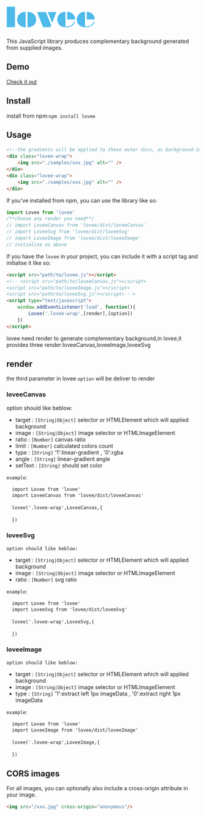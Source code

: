 # ![](/images/markdown.png)
This JavaScript library produces complementary background generated from supplied images.
## Demo

[Check it out](https://sheweichun.github.io/lovee/demo/)

## Install

install from npm:`npm install lovee`


## Usage


```html
<!--the gradients will be applied to these outer divs, as background-images-->
<div class="lovee-wrap">
    <img src="./samples/xxx.jpg" alt="" />
</div>
<div class="lovee-wrap">
    <img src="./samples/xxx.jpg" alt="" />
</div>
```
If you've installed from npm, you can use the library like so:

```javascript
import Lovee from 'lovee'
/**choose any render you need**/
// import LoveeCanvas from 'lovee/dist/loveeCanvas'
// import LoveeSvg from 'lovee/dist/loveeSvg'
// import LoveeImage from 'lovee/dist/loveeImage'
// initialise as above
```

If you have the `lovee` in your project, you can include it with a script tag and initialise it like so:

```html
<script src="path/to/lovee.js"></script>
<!-- <script src="path/to/loveeCanvas.js"></script>
<script src="path/to/loveeImage.js"></script>
<script src="path/to/loveeSvg.js"></script> -->
<script type="text/javascript">
    window.addEventListener('load', function(){
        Lovee('.lovee-wrap',[render],[option])
    })
</script>
```
lovee need render to generate complementary background,in lovee,it provides three render:loveeCanvas,loveeImage,loveeSvg

## render
  the third parameter in lovee `option` will be deliver to render

### loveeCanvas
  option should like beblow:
  * target : `[String|Object]` selector or HTMLElement which will applied background
  * image : `[String|Object]` image selector or HTMLImageElement
  * ratio : `[Number]` canvas ratio
  * limit : `[Number]` calculated colors count
  * type  : `[String]` '1':linear-gradient , '0':rgba
  * angle : `[String]`    linear-gradient angle
  * setText : `[String]` should set color

`example`:
```
  import Lovee from 'lovee'
  import LoveeCanvas from 'lovee/dist/loveeCanvas'

  lovee('.lovee-wrap',LoveeCanvas,{

  })
```
  ### loveeSvg
    option should like beblow:
  * target : `[String|Object]` selector or HTMLElement which will applied background
  * image : `[String|Object]` image selector or HTMLImageElement
  * ratio : `[Number]`  svg ratio

`example`:
```
  import Lovee from 'lovee'
  import LoveeSvg from 'lovee/dist/loveeSvg'

  lovee('.lovee-wrap',LoveeSvg,{

  })
```

  ### loveeImage
    option should like beblow:

  * target : `[String|Object]` selector or HTMLElement which will applied background
  * image : `[String|Object]` image selector or HTMLImageElement
  * type : `[String]`  '1':extract left 1px imageData , '0':extract right 1px imageData

`example`:
```
  import Lovee from 'lovee'
  import LoveeImage from 'lovee/dist/loveeImage'

  lovee('.lovee-wrap',LoveeImage,{

  })
```


## CORS images

For all images, you can optionally also include a cross-origin attribute in your image.

```html
<img src="/xxx.jpg" cross-origin="anonymous"/>
```
